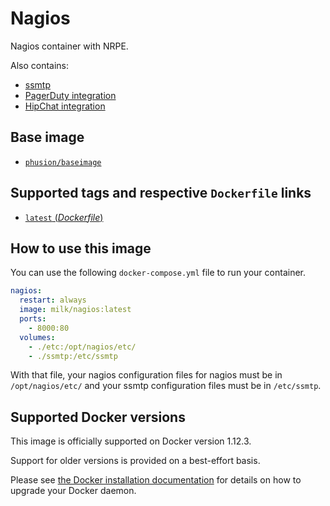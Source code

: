 # Nagios

Nagios container with NRPE.

Also contains:
* [ssmtp](https://linux.die.net/man/8/ssmtp)
* [PagerDuty integration](https://github.com/PagerDuty/pagerduty-nagios-pl)
* [HipChat integration](https://github.com/hannseman/hipsaint)

## Base image

* [`phusion/baseimage`](https://hub.docker.com/phusion/baseimage/)

## Supported tags and respective `Dockerfile` links

* [`latest` (*Dockerfile*)](https://github.com/MiLk/docker-nagios/blob/master/Dockerfile)

## How to use this image

You can use the following `docker-compose.yml` file to run your container.

```yaml
nagios:
  restart: always
  image: milk/nagios:latest
  ports:
    - 8000:80
  volumes:
    - ./etc:/opt/nagios/etc/
    - ./ssmtp:/etc/ssmtp
```

With that file, your nagios configuration files for nagios must be in `/opt/nagios/etc/`
and your ssmtp configuration files must be in `/etc/ssmtp`.

## Supported Docker versions

This image is officially supported on Docker version 1.12.3.

Support for older versions is provided on a best-effort basis.

Please see [the Docker installation documentation](https://docs.docker.com/installation/) for details on how to upgrade your Docker daemon.